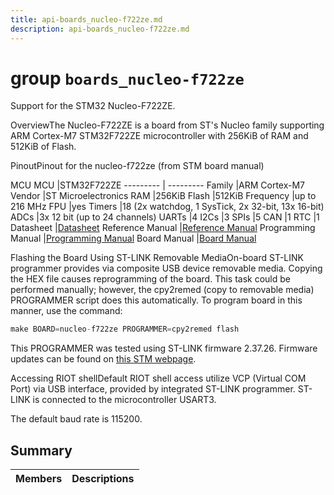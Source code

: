 ```yaml
---
title: api-boards_nucleo-f722ze.md
description: api-boards_nucleo-f722ze.md
---
```

# group `boards_nucleo-f722ze` 

Support for the STM32 Nucleo-F722ZE.

OverviewThe Nucleo-F722ZE is a board from ST's Nucleo family supporting ARM Cortex-M7 STM32F722ZE microcontroller with 256KiB of RAM and 512KiB of Flash.

PinoutPinout for the nucleo-f722ze (from STM board manual)

MCU
MCU   |STM32F722ZE
--------- | ---------
Family   |ARM Cortex-M7
Vendor   |ST Microelectronics
RAM   |256KiB
Flash   |512KiB
Frequency   |up to 216 MHz
FPU   |yes
Timers   |18 (2x watchdog, 1 SysTick, 2x 32-bit, 13x 16-bit)
ADCs   |3x 12 bit (up to 24 channels)
UARTs   |4
I2Cs   |3
SPIs   |5
CAN   |1
RTC   |1
Datasheet   |[Datasheet](https://www.st.com/resource/en/datasheet/stm32f722ic.pdf)
Reference Manual   |[Reference Manual](https://www.st.com/resource/en/reference_manual/rm0431-stm32f72xxx-and-stm32f73xxx-advanced-armbased-32bit-mcus-stmicroelectronics.pdf)
Programming Manual   |[Programming Manual](https://www.st.com/resource/en/programming_manual/pm0253-stm32f7-series-and-stm32h7-series-cortexm7-processor-programming-manual-stmicroelectronics.pdf)
Board Manual   |[Board Manual](https://www.st.com/resource/en/user_manual/dm00244518-stm32-nucleo-144-boards-stmicroelectronics.pdf)

Flashing the Board Using ST-LINK Removable MediaOn-board ST-LINK programmer provides via composite USB device removable media. Copying the HEX file causes reprogramming of the board. This task could be performed manually; however, the cpy2remed (copy to removable media) PROGRAMMER script does this automatically. To program board in this manner, use the command: 
```cpp
make BOARD=nucleo-f722ze PROGRAMMER=cpy2remed flash
```
This PROGRAMMER was tested using ST-LINK firmware 2.37.26. Firmware updates can be found on [this STM webpage](https://www.st.com/en/development-tools/stsw-link007.html).

Accessing RIOT shellDefault RIOT shell access utilize VCP (Virtual COM Port) via USB interface, provided by integrated ST-LINK programmer. ST-LINK is connected to the microcontroller USART3.

The default baud rate is 115200.

## Summary

 Members                        | Descriptions                                
--------------------------------|---------------------------------------------


